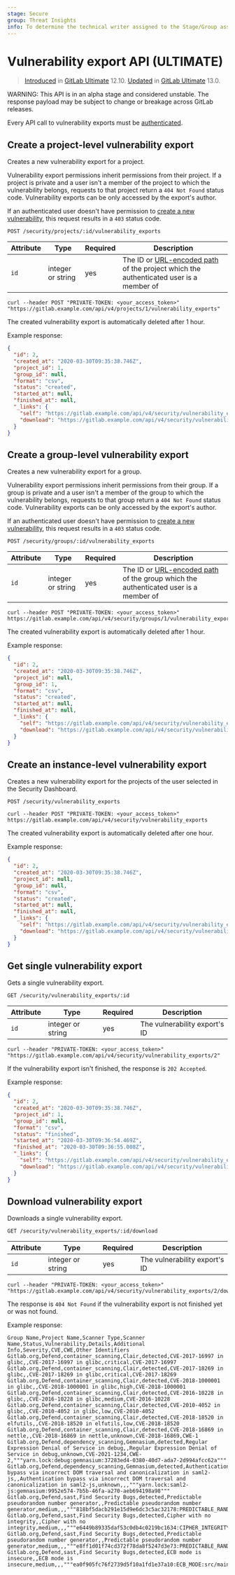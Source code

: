 ```yaml
---
stage: Secure
group: Threat Insights
info: To determine the technical writer assigned to the Stage/Group associated with this page, see https://about.gitlab.com/handbook/engineering/ux/technical-writing/#assignments
---
```


# Vulnerability export API **(ULTIMATE)**

> [Introduced](https://gitlab.com/gitlab-org/gitlab/-/issues/197494) in [GitLab Ultimate](https://about.gitlab.com/pricing/) 12.10. [Updated](https://gitlab.com/gitlab-org/gitlab/-/merge_requests/30397) in [GitLab Ultimate](https://about.gitlab.com/pricing/) 13.0.

WARNING:
This API is in an alpha stage and considered unstable.
The response payload may be subject to change or breakage
across GitLab releases.

Every API call to vulnerability exports must be [authenticated](README.md#authentication).

## Create a project-level vulnerability export

Creates a new vulnerability export for a project.

Vulnerability export permissions inherit permissions from their project. If a project is
private and a user isn't a member of the project to which the vulnerability
belongs, requests to that project return a `404 Not Found` status code.
Vulnerability exports can be only accessed by the export's author.

If an authenticated user doesn't have permission to
[create a new vulnerability](../user/permissions.md#project-members-permissions),
this request results in a `403` status code.

```plaintext
POST /security/projects/:id/vulnerability_exports
```

| Attribute           | Type              | Required   | Description                                                                                                                  |
| ------------------- | ----------------- | ---------- | -----------------------------------------------------------------------------------------------------------------------------|
| `id`                | integer or string | yes        | The ID or [URL-encoded path](README.md#namespaced-path-encoding) of the project which the authenticated user is a member of |

```shell
curl --header POST "PRIVATE-TOKEN: <your_access_token>" "https://gitlab.example.com/api/v4/projects/1/vulnerability_exports"
```

The created vulnerability export is automatically deleted after 1 hour.

Example response:

```json
{
  "id": 2,
  "created_at": "2020-03-30T09:35:38.746Z",
  "project_id": 1,
  "group_id": null,
  "format": "csv",
  "status": "created",
  "started_at": null,
  "finished_at": null,
  "_links": {
    "self": "https://gitlab.example.com/api/v4/security/vulnerability_exports/2",
    "download": "https://gitlab.example.com/api/v4/security/vulnerability_exports/2/download"
  }
}
```

## Create a group-level vulnerability export

Creates a new vulnerability export for a group.

Vulnerability export permissions inherit permissions from their group. If a group is
private and a user isn't a member of the group to which the vulnerability
belongs, requests to that group return a `404 Not Found` status code.
Vulnerability exports can be only accessed by the export's author.

If an authenticated user doesn't have permission to
[create a new vulnerability](../user/permissions.md#group-members-permissions),
this request results in a `403` status code.

```plaintext
POST /security/groups/:id/vulnerability_exports
```

| Attribute           | Type              | Required   | Description                                                                                                                  |
| ------------------- | ----------------- | ---------- | -----------------------------------------------------------------------------------------------------------------------------|
| `id`                | integer or string | yes        | The ID or [URL-encoded path](README.md#namespaced-path-encoding) of the group which the authenticated user is a member of |

```shell
curl --header POST "PRIVATE-TOKEN: <your_access_token>" https://gitlab.example.com/api/v4/security/groups/1/vulnerability_exports
```

The created vulnerability export is automatically deleted after 1 hour.

Example response:

```json
{
  "id": 2,
  "created_at": "2020-03-30T09:35:38.746Z",
  "project_id": null,
  "group_id": 1,
  "format": "csv",
  "status": "created",
  "started_at": null,
  "finished_at": null,
  "_links": {
    "self": "https://gitlab.example.com/api/v4/security/vulnerability_exports/2",
    "download": "https://gitlab.example.com/api/v4/security/vulnerability_exports/2/download"
  }
}
```

## Create an instance-level vulnerability export

Creates a new vulnerability export for the projects of the user selected in the Security Dashboard.

```plaintext
POST /security/vulnerability_exports
```

```shell
curl --header POST "PRIVATE-TOKEN: <your_access_token>" https://gitlab.example.com/api/v4/security/vulnerability_exports
```

The created vulnerability export is automatically deleted after one hour.

Example response:

```json
{
  "id": 2,
  "created_at": "2020-03-30T09:35:38.746Z",
  "project_id": null,
  "group_id": null,
  "format": "csv",
  "status": "created",
  "started_at": null,
  "finished_at": null,
  "_links": {
    "self": "https://gitlab.example.com/api/v4/security/vulnerability_exports/2",
    "download": "https://gitlab.example.com/api/v4/security/vulnerability_exports/2/download"
  }
}
```

## Get single vulnerability export

Gets a single vulnerability export.

```plaintext
GET /security/vulnerability_exports/:id
```

| Attribute | Type | Required | Description |
| --------- | ---- | -------- | ----------- |
| `id` | integer or string | yes | The vulnerability export's ID |

```shell
curl --header "PRIVATE-TOKEN: <your_access_token>" "https://gitlab.example.com/api/v4/security/vulnerability_exports/2"
```

If the vulnerability export isn't finished, the response is `202 Accepted`.

Example response:

```json
{
  "id": 2,
  "created_at": "2020-03-30T09:35:38.746Z",
  "project_id": 1,
  "group_id": null,
  "format": "csv",
  "status": "finished",
  "started_at": "2020-03-30T09:36:54.469Z",
  "finished_at": "2020-03-30T09:36:55.008Z",
  "_links": {
    "self": "https://gitlab.example.com/api/v4/security/vulnerability_exports/2",
    "download": "https://gitlab.example.com/api/v4/security/vulnerability_exports/2/download"
  }
}
```

## Download vulnerability export

Downloads a single vulnerability export.

```plaintext
GET /security/vulnerability_exports/:id/download
```

| Attribute | Type | Required | Description |
| --------- | ---- | -------- | ----------- |
| `id` | integer or string | yes | The vulnerability export's ID |

```shell
curl --header "PRIVATE-TOKEN: <your_access_token>" "https://gitlab.example.com/api/v4/security/vulnerability_exports/2/download"
```

The response is `404 Not Found` if the vulnerability export is not finished yet or was not found.

Example response:

```csv
Group Name,Project Name,Scanner Type,Scanner Name,Status,Vulnerability,Details,Additional Info,Severity,CVE,CWE,Other Identifiers
Gitlab.org,Defend,container_scanning,Clair,detected,CVE-2017-16997 in glibc,,CVE-2017-16997 in glibc,critical,CVE-2017-16997
Gitlab.org,Defend,container_scanning,Clair,detected,CVE-2017-18269 in glibc,,CVE-2017-18269 in glibc,critical,CVE-2017-18269
Gitlab.org,Defend,container_scanning,Clair,detected,CVE-2018-1000001 in glibc,,CVE-2018-1000001 in glibc,high,CVE-2018-1000001
Gitlab.org,Defend,container_scanning,Clair,detected,CVE-2016-10228 in glibc,,CVE-2016-10228 in glibc,medium,CVE-2016-10228
Gitlab.org,Defend,container_scanning,Clair,detected,CVE-2010-4052 in glibc,,CVE-2010-4052 in glibc,low,CVE-2010-4052
Gitlab.org,Defend,container_scanning,Clair,detected,CVE-2018-18520 in elfutils,,CVE-2018-18520 in elfutils,low,CVE-2018-18520
Gitlab.org,Defend,container_scanning,Clair,detected,CVE-2018-16869 in nettle,,CVE-2018-16869 in nettle,unknown,CVE-2018-16869,CWE-1
Gitlab.org,Defend,dependency_scanning,Gemnasium,detected,Regular Expression Denial of Service in debug,,Regular Expression Denial of Service in debug,unknown,CVE-2021-1234,CWE-2,"""yarn.lock:debug:gemnasium:37283ed4-0380-40d7-ada7-2d994afcc62a"""
Gitlab.org,Defend,dependency_scanning,Gemnasium,detected,Authentication bypass via incorrect DOM traversal and canonicalization in saml2-js,,Authentication bypass via incorrect DOM traversal and canonicalization in saml2-js,unknown,,,"""yarn.lock:saml2-js:gemnasium:9952e574-7b5b-46fa-a270-aeb694198a98"""
Gitlab.org,Defend,sast,Find Security Bugs,detected,Predictable pseudorandom number generator,,Predictable pseudorandom number generator,medium,,,"""818bf5dacb291e15d9e6dc3c5ac32178:PREDICTABLE_RANDOM:src/main/java/com/gitlab/security_products/tests/App.java:47"""
Gitlab.org,Defend,sast,Find Security Bugs,detected,Cipher with no integrity,,Cipher with no integrity,medium,,,"""e6449b89335daf53c0db4c0219bc1634:CIPHER_INTEGRITY:src/main/java/com/gitlab/security_products/tests/App.java:29"""
Gitlab.org,Defend,sast,Find Security Bugs,detected,Predictable pseudorandom number generator,,Predictable pseudorandom number generator,medium,,,"""e8ff1d01f74cd372f78da8f5247d3e73:PREDICTABLE_RANDOM:src/main/java/com/gitlab/security_products/tests/App.java:41"""
Gitlab.org,Defend,sast,Find Security Bugs,detected,ECB mode is insecure,,ECB mode is insecure,medium,,,"""ea0f905fc76f2739d5f10a1fd1e37a10:ECB_MODE:src/main/java/com/gitlab/security_products/tests/App.java:29"""
```

